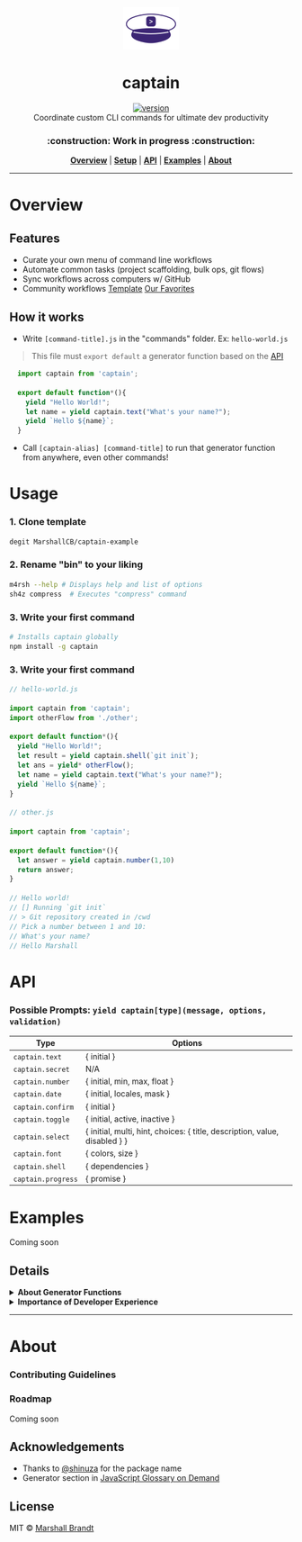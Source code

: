 <div align="center">
  <img src="https://github.com/marshallcb/captain/raw/master/captain.png" alt="Captain" width="100" />
</div>

<h1 align="center">captain</h1>
<div align="center">
  <a href="https://npmjs.org/package/captain">
    <img src="https://badgen.now.sh/npm/v/captain" alt="version" />
  </a>
</div>

<div align="center">Coordinate custom CLI commands for ultimate dev productivity</div>
<h3 align="center">:construction: Work in progress :construction:</h3>

<div align="center">
  <a href="#Overview"><b>Overview</b></a> | 
  <a href="#Setup"><b>Setup</b></a> | 
  <a href="#API"><b>API</b></a> | 
  <a href="#Examples"><b>Examples</b></a> | 
  <a href="#About"><b>About</b></a>
</div>

---

# Overview

## Features

- Curate your own menu of command line workflows
- Automate common tasks (project scaffolding, bulk ops, git flows)
- Sync workflows across computers w/ GitHub
- Community workflows [Template]() [Our Favorites]()

## How it works

- Write `[command-title].js` in the "commands" folder. Ex: `hello-world.js`
> This file must `export default` a generator function based on the [API](#API)
  ```js
    import captain from 'captain';

    export default function*(){
      yield "Hello World!";
      let name = yield captain.text("What's your name?");
      yield `Hello ${name}`;
    }
  ```
- Call `[captain-alias] [command-title]` to run that generator function from anywhere, even other commands!

# Usage

### 1. Clone template

```sh
degit MarshallCB/captain-example
```

### 2. Rename "bin" to your liking

```sh
m4rsh --help # Displays help and list of options
sh4z compress  # Executes "compress" command
```

### 3. Write your first command

```sh
# Installs captain globally
npm install -g captain
```

### 3. Write your first command

```js
// hello-world.js

import captain from 'captain';
import otherFlow from './other';

export default function*(){
  yield "Hello World!";
  let result = yield captain.shell(`git init`);
  let ans = yield* otherFlow();
  let name = yield captain.text("What's your name?");
  yield `Hello ${name}`;
}

// other.js

import captain from 'captain';

export default function*(){
  let answer = yield captain.number(1,10)
  return answer;
}

// Hello world!
// [] Running `git init`
// > Git repository created in /cwd
// Pick a number between 1 and 10:
// What's your name?
// Hello Marshall
```

# API

### Possible Prompts: `yield captain[type](message, options, validation)`

| Type | Options |
| --- | --- |
| `captain.text` | { initial } |
| `captain.secret` | N/A |
| `captain.number` | { initial, min, max, float } |
| `captain.date` | { initial, locales, mask } |
| `captain.confirm` | { initial } |
| `captain.toggle` | { initial, active, inactive } |
| `captain.select` | { initial, multi, hint, choices: { title, description, value, disabled } }  |
| `captain.font` | { colors, size } |
| `captain.shell` | { dependencies } |
| `captain.progress` | { promise }  |


# Examples

Coming soon

## Details

<details>
  <summary><strong>About Generator Functions</strong></summary>
  <div>
    Coming soon
  </div>
</details>
<details>
  <summary><strong>Importance of Developer Experience</strong></summary>
  <div>
    Coming soon
  </div>
</details>

- - -

# About

### Contributing Guidelines

### Roadmap

Coming soon

## Acknowledgements
- Thanks to [@shinuza](https://github.com/shinuza) for the package name
- Generator section in [JavaScript Glossary on Demand](https://leanpub.com/jsglossary)

## License

MIT © [Marshall Brandt](https://m4r.sh)
